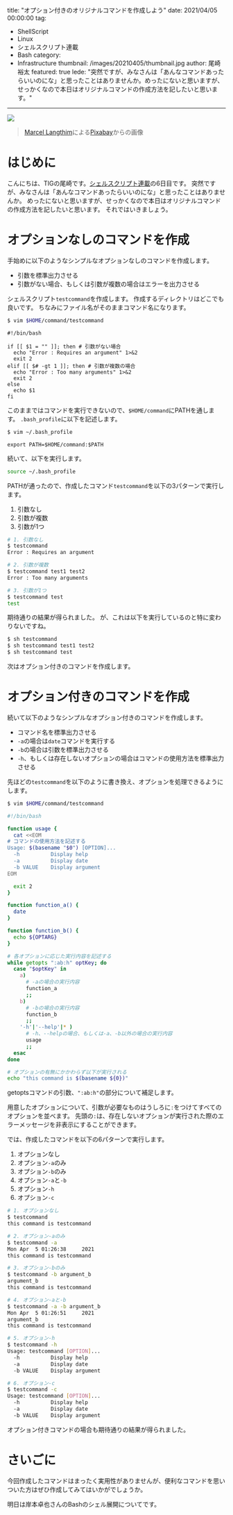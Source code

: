 title: "オプション付きのオリジナルコマンドを作成しよう"
date: 2021/04/05 00:00:00
tag:
  - ShellScript
  - Linux
  - シェルスクリプト連載
  - Bash
category:
  - Infrastructure
thumbnail: /images/20210405/thumbnail.jpg
author: 尾崎裕太
featured: true
lede: "突然ですが、みなさんは「あんなコマンドあったらいいのにな」と思ったことはありませんか。めったにないと思いますが、せっかくなので本日はオリジナルコマンドの作成方法を記したいと思います。"
---

![](/images/20210405/penguin-2108955_1280.jpg)
> [Marcel Langthim](https://pixabay.com/ja/users/pixel-mixer-1197643/?utm_source=link-attribution&utm_medium=referral&utm_campaign=image&utm_content=1703294)による[Pixabay](https://pixabay.com/ja/?utm_source=link-attribution&utm_medium=referral&utm_campaign=image&utm_content=1703294)からの画像

# はじめに
こんにちは、TIGの尾崎です。[シェルスクリプト連載](https://future-architect.github.io/articles/20210321/)の6日目です。
突然ですが、みなさんは「あんなコマンドあったらいいのにな」と思ったことはありませんか。
めったにないと思いますが、せっかくなので本日はオリジナルコマンドの作成方法を記したいと思います。
それではいきましょう。

# オプションなしのコマンドを作成
手始めに以下のようなシンプルなオプションなしのコマンドを作成します。

- 引数を標準出力させる
- 引数がない場合、もしくは引数が複数の場合はエラーを出力させる

シェルスクリプト`testcommand`を作成します。
作成するディレクトリはどこでも良いです。
ちなみにファイル名がそのままコマンド名になります。

~~~bash
$ vim $HOME/command/testcommand
~~~

~~~bash:testcommand
#!/bin/bash

if [[ $1 = "" ]]; then # 引数がない場合
  echo "Error : Requires an argument" 1>&2
  exit 2
elif [[ $# -gt 1 ]]; then # 引数が複数の場合
  echo "Error : Too many arguments" 1>&2
  exit 2
else
  echo $1
fi
~~~

このままではコマンドを実行できないので、`$HOME/command`にPATHを通します。
`.bash_profile`に以下を記述します。

~~~bash
$ vim ~/.bash_profile
~~~

~~~bash:.bash_profile
export PATH=$HOME/command:$PATH
~~~

続いて、以下を実行します。

~~~bash
source ~/.bash_profile
~~~

PATHが通ったので、作成したコマンド`testcommand`を以下の3パターンで実行します。

1. 引数なし
2. 引数が複数
3. 引数が1つ

~~~bash
# 1. 引数なし
$ testcommand
Error : Requires an argument

# 2. 引数が複数
$ testcommand test1 test2
Error : Too many arguments

# 3. 引数が1つ
$ testcommand test
test
~~~

期待通りの結果が得られました。
が、これは以下を実行しているのと特に変わりないですね。

~~~bash
$ sh testcommand
$ sh testcommand test1 test2
$ sh testcommand test
~~~

次はオプション付きのコマンドを作成します。

# オプション付きのコマンドを作成
続いて以下のようなシンプルなオプション付きのコマンドを作成します。

- コマンド名を標準出力させる
- `-a`の場合は`date`コマンドを実行する
- `-b`の場合は引数を標準出力させる
- `-h`、もしくは存在しないオプションの場合はコマンドの使用方法を標準出力させる

先ほどの`testcommand`を以下のように書き換え、オプションを処理できるようにします。

~~~bash
$ vim $HOME/command/testcommand
~~~

~~~bash testcommand
#!/bin/bash

function usage {
  cat <<EOM
# コマンドの使用方法を記述する
Usage: $(basename "$0") [OPTION]...
  -h          Display help
  -a          Display date
  -b VALUE    Display argument
EOM

  exit 2
}

function function_a() {
  date
}

function function_b() {
  echo ${OPTARG}
}

# 各オプションに応じた実行内容を記述する
while getopts ":ab:h" optKey; do
  case "$optKey" in
    a)
      # -aの場合の実行内容
      function_a
      ;;
    b)
      # -bの場合の実行内容
      function_b
      ;;
    '-h'|'--help'|* )
      # -h、--helpの場合、もしくは-a、-b以外の場合の実行内容
      usage
      ;;
  esac
done

# オプションの有無にかかわらず以下が実行される
echo "this command is $(basename ${0})"
~~~

getoptsコマンドの引数、`":ab:h"`の部分について補足します。

用意したオプションについて、引数が必要なものはうしろに`:`をつけてすべてのオプションを並べます。
先頭の`:`は、存在しないオプションが実行された際のエラーメッセージを非表示にすることができます。

では、作成したコマンドを以下の6パターンで実行します。

1. オプションなし
2. オプション`-a`のみ
3. オプション`-b`のみ
4. オプション`-a`と`-b`
5. オプション`-h`
6. オプション`-c`

~~~bash
# 1. オプションなし
$ testcommand
this command is testcommand

# 2. オプション-aのみ
$ testcommand -a
Mon Apr  5 01:26:38     2021
this command is testcommand

# 3. オプション-bのみ
$ testcommand -b argument_b
argument_b
this command is testcommand

# 4. オプション-aと-b
$ testcommand -a -b argument_b
Mon Apr  5 01:26:51     2021
argument_b
this command is testcommand

# 5. オプション-h
$ testcommand -h
Usage: testcommand [OPTION]...
  -h          Display help
  -a          Display date
  -b VALUE    Display argument

# 6. オプション-c
$ testcommand -c
Usage: testcommand [OPTION]...
  -h          Display help
  -a          Display date
  -b VALUE    Display argument
~~~

オプション付きコマンドの場合も期待通りの結果が得られました。

# さいごに

今回作成したコマンドはまったく実用性がありませんが、便利なコマンドを思いついた方はぜひ作成してみてはいかがでしょうか。

明日は岸本卓也さんのBashのシェル展開についてです。
